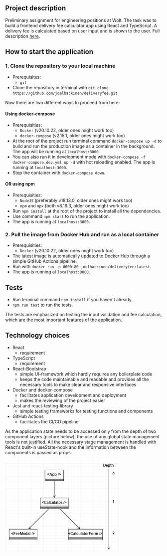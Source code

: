 ## Project description
Preliminary assignment for engineering positions at Wolt. The task was to build a frontend delivery fee calculator app using React and TypeScript. A delivery fee is calculated based on user input and is shown to the user. Full description [here](https://github.com/woltapp/engineering-summer-intern-2023/blob/main/README.md).

## How to start the application

### 1. Clone the repository to your local machine
- Prerequisites:
  - `git`
- Clone the repository in terminal with `git clone https://github.com/joelhackinen/deliveryfee.git`

Now there are two different ways to proceed from here:
#### Using docker-compose
- Prerequisities:
  - `Docker` (v20.10.22, older ones might work too)
  - `docker-compose` (v2.15.1, older ones might work too)
- At the root of the project run terminal command `docker-compose up -d` to build and run the production image as a container in the background. The app will be running at `localhost:8000`.
- You can also run it in development mode with `docker-compose -f docker-compose.dev.yml up -d` with hot reloading enabled. The app is running at `localhost:3000`.
- Stop the container with `docker-compose down`.

#### OR using npm
- Prerequisities:
  - `NodeJS` (preferably v18.13.0, older ones might work too)
  - `npm` and `npx` (both v8.19.3, older ones might work too)
- Run `npm install` at the root of the project to install all the dependencies.
- Use command `npm start` to run the application.
- The app is running at `localhost:3000`.

### 2. Pull the image from Docker Hub and run as a local container
- Prerequisities:
  - `Docker` (v20.10.22, older ones might work too)
- The latest image is automatically updated to Docker Hub through a simple GitHub Actions pipeline.
- Run with `docker run -p 8000:80 joelhackinen/deliveryfee:latest`.
- The app is running at `localhost:8000`.

## Tests
- Run terminal command `npm install` if you haven't already.
- `npm run test` to run the tests.

The tests are emphasized on testing the input validation and fee calculation, which are the most important features of the application. 

## Technology choices
- React
  - requirement
- TypeScript
  - requirement
- React-Bootstrap
  - simple UI-framework which hardly requires any boilerplate code
  - keeps the code maintainable and readable and provides all the necessary tools to make clear and responsive interfaces
- Docker and docker-compose
  - facilitates application development and deployment
  - makes the reviewing of the project easier
- Jest and react-testing-library
  - simple testing frameworks for testing functions and components
- GitHub Actions
  - facilitates the CI/CD pipeline

As the application state needs to be accessed only from the depth of two component layers (picture below), the use of any global state management tools is not justified. All the necessary stage management is handled with React's built-in useState-hook and the information between the components is passed as props.

![uml](./images/componentuml.PNG)


